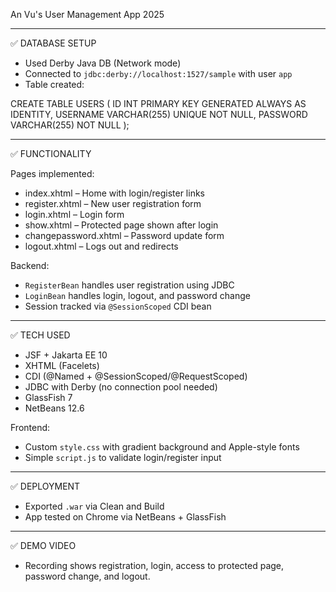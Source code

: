 An Vu's User Management App 2025

---

✅ DATABASE SETUP

- Used Derby Java DB (Network mode)
- Connected to `jdbc:derby://localhost:1527/sample` with user `app`
- Table created:

CREATE TABLE USERS (
  ID INT PRIMARY KEY GENERATED ALWAYS AS IDENTITY,
  USERNAME VARCHAR(255) UNIQUE NOT NULL,
  PASSWORD VARCHAR(255) NOT NULL
);

---

✅ FUNCTIONALITY

Pages implemented:
- index.xhtml – Home with login/register links
- register.xhtml – New user registration form
- login.xhtml – Login form
- show.xhtml – Protected page shown after login
- changepassword.xhtml – Password update form
- logout.xhtml – Logs out and redirects

Backend:
- `RegisterBean` handles user registration using JDBC
- `LoginBean` handles login, logout, and password change
- Session tracked via `@SessionScoped` CDI bean

---

✅ TECH USED

- JSF + Jakarta EE 10
- XHTML (Facelets)
- CDI (@Named + @SessionScoped/@RequestScoped)
- JDBC with Derby (no connection pool needed)
- GlassFish 7
- NetBeans 12.6

Frontend:
- Custom `style.css` with gradient background and Apple-style fonts
- Simple `script.js` to validate login/register input

---

✅ DEPLOYMENT

- Exported `.war` via Clean and Build
- App tested on Chrome via NetBeans + GlassFish

---

✅ DEMO VIDEO

- Recording shows registration, login, access to protected page, password change, and logout.

